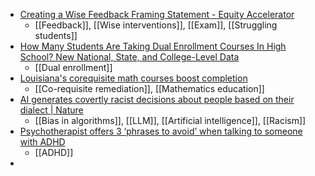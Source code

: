- [Creating a Wise Feedback Framing Statement - Equity Accelerator](https://accelerateequity.org/resource/practices-library/wise-feedback-statement/)
	- [[Feedback]], [[Wise interventions]], [[Exam]], [[Struggling students]]
- [How Many Students Are Taking Dual Enrollment Courses In High School? New National, State, and College-Level Data](https://ccrc.tc.columbia.edu/easyblog/how-many-students-are-taking-dual-enrollment-courses-in-high-school-new-national-state-and-college-level-data.html)
	- [[Dual enrollment]]
- [Louisiana's corequisite math courses boost completion](https://www.insidehighered.com/news/students/retention/2024/08/30/louisianas-corequisite-math-courses-boost-completion)
	- [[Co-requisite remediation]], [[Mathematics education]]
- [AI generates covertly racist decisions about people based on their dialect | Nature](https://www.nature.com/articles/s41586-024-07856-5)
	- [[Bias in algorithms]], [[LLM]], [[Artificial intelligence]], [[Racism]]
- [Psychotherapist offers 3 ‘phrases to avoid’ when talking to someone with ADHD](https://www.thefocus.news/lifestyle/psychotherapist-offers-3-phrases-to-avoid-when-talking-to-someone-with-adhd/)
	- [[ADHD]]
-
